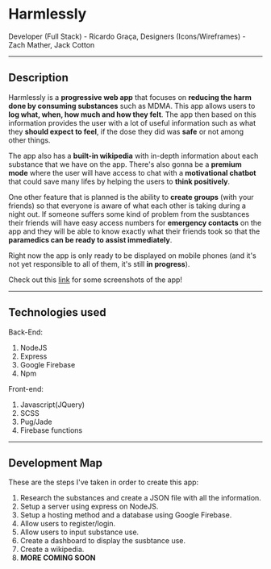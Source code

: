 # **Harmlessly**
Developer (Full Stack) - Ricardo Graça,
Designers (Icons/Wireframes) - Zach Mather, Jack Cotton

---
## **Description**

Harmlessly is a **progressive web app** that focuses on **reducing the harm done by consuming substances** such as MDMA. This app allows users to **log what, when, how much and how they felt**. The app then based on this information provides the user with a lot of useful information such as what they **should expect to feel**, if the dose they did was **safe** or not among other things.

The app also has a **built-in wikipedia** with in-depth information about each substance that we have on the app. There's also gonna be a **premium mode** where the user will have access to chat with a **motivational chatbot** that could save many lifes by helping the users to **think positively**.

One other feature that is planned is the ability to **create groups** (with your friends) so that everyone is aware of what each other is taking during a night out. If someone suffers some kind of problem from the susbtances their friends will have easy access numbers for **emergency contacts** on the app and they will be able to know exactly what their friends took so that the **paramedics can be ready to assist immediately**.

Right now the app is only ready to be displayed on mobile phones (and it's not yet responsible to all of them, it's still **in progress**).

Check out this [link](https://imgur.com/a/QDKRUlg) for some screenshots of the app!

---
## **Technologies used**
Back-End:
  1. NodeJS
  2. Express
  3. Google Firebase
  4. Npm
  
Front-end:
  1. Javascript(JQuery)
  2. SCSS
  3. Pug/Jade
  4. Firebase functions

---
## **Development Map**
These are the steps I've taken in order to create this app:
1. Research the substances and create a JSON file with all the information.
2. Setup a server using express on NodeJS.
3. Setup a hosting method and a database using Google Firebase.
4. Allow users to register/login.
5. Allow users to input substance use.
6. Create a dashboard to display the susbtance use.
7. Create a wikipedia.
8. **MORE COMING SOON**
